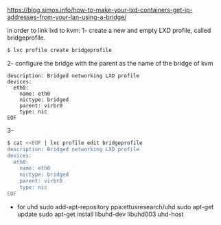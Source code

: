 https://blog.simos.info/how-to-make-your-lxd-containers-get-ip-addresses-from-your-lan-using-a-bridge/


in order to link lxd to kvm:
1- create a new and empty LXD profile, called bridgeprofile.


```bash
$ lxc profile create bridgeprofile
```

2- configure the bridge with the parent as the name of the bridge of kvm

```
description: Bridged networking LXD profile
devices:
  eth0:
    name: eth0
    nictype: bridged
    parent: virbr0
    type: nic
EOF
```

3- 
```bash
$ cat <<EOF | lxc profile edit bridgeprofile
description: Bridged networking LXD profile
devices:
  eth0:
    name: eth0
    nictype: bridged
    parent: virbr0
    type: nic
EOF
```



- for uhd
sudo add-apt-repository ppa:ettusresearch/uhd
sudo apt-get update
sudo apt-get install libuhd-dev libuhd003 uhd-host


